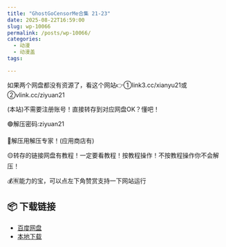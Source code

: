 ```yaml
---
title: "GhostGoCensorMe合集 21-23"
date: 2025-08-22T16:59:00
slug: wp-10066
permalink: /posts/wp-10066/
categories:
  - 动漫
  - 动漫盖
tags:

---
```


如果两个网盘都没有资源了，看这个网站👉①link3.cc/xianyu21或②vlink.cc/ziyuan21

(本站)不需要注册账号！直接转存到对应网盘OK？懂吧！

🟢解压密码:ziyuan21

🔵解压用解压专家！(应用商店有)

🟡转存的链接网盘有教程！一定要看教程！按教程操作！不按教程操作你不会解压！

💰🈶能力的宝，可以点左下角赞赏支持一下网站运行

## 📦 下载链接
- [百度网盘](https://blziyuan21.com/pay-download/10066?key=ba58a83e4b&down_id=0)
- [本地下载](https://blziyuan21.com/pay-download/10066?key=ba58a83e4b&down_id=1)

